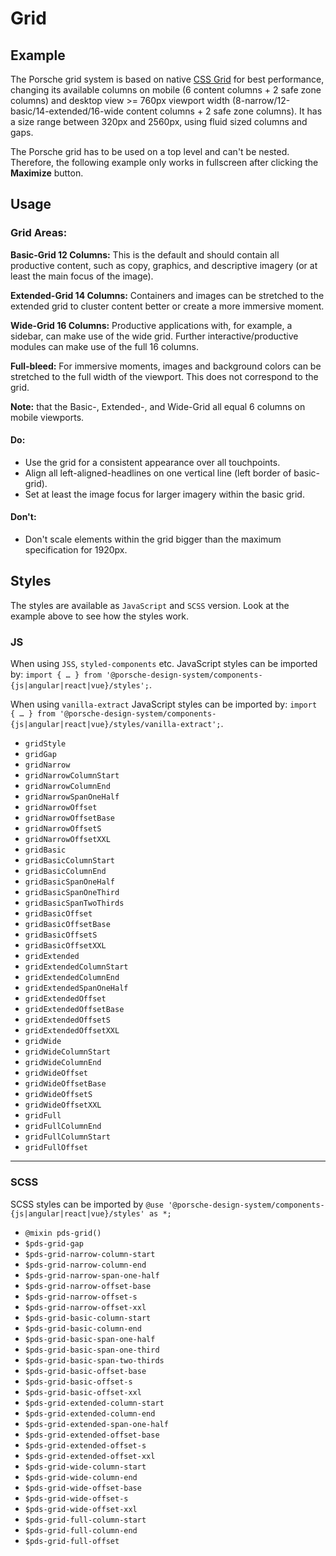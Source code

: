 # Grid

<TableOfContents></TableOfContents>

## Example

The Porsche grid system is based on native [CSS Grid](https://css-tricks.com/snippets/css/complete-guide-grid) for best
performance, changing its available columns on mobile (6 content columns + 2 safe zone columns) and desktop view >=
760px viewport width (8-narrow/12-basic/14-extended/16-wide content columns + 2 safe zone columns). It has a size range
between 320px and 2560px, using fluid sized columns and gaps.

<Notification heading="Important" heading-tag="h3" state="warning">
  The Porsche grid has to be used on a top level and can't be nested.<br>
  Therefore, the following example only works in fullscreen after clicking the <strong>Maximize</strong> button.
</Notification>

<Playground :frameworkMarkup="codeExample" :externalStackBlitzDependencies="['styled-components']" :config="config">
  <ExampleStylesGrid />
</Playground>

## Usage

### Grid Areas:

**Basic-Grid 12 Columns:** This is the default and should contain all productive content, such as copy, graphics, and
descriptive imagery (or at least the main focus of the image).

**Extended-Grid 14 Columns:** Containers and images can be stretched to the extended grid to cluster content better or
create a more immersive moment.

**Wide-Grid 16 Columns:** Productive applications with, for example, a sidebar, can make use of the wide grid. Further
interactive/productive modules can make use of the full 16 columns.

**Full-bleed:** For immersive moments, images and background colors can be stretched to the full width of the viewport.
This does not correspond to the grid.

**Note:** that the Basic-, Extended-, and Wide-Grid all equal 6 columns on mobile viewports.

#### Do:

- Use the grid for a consistent appearance over all touchpoints.
- Align all left-aligned-headlines on one vertical line (left border of basic-grid).
- Set at least the image focus for larger imagery within the basic grid.

#### Don't:

- Don't scale elements within the grid bigger than the maximum specification for 1920px.

## Styles

The styles are available as `JavaScript` and `SCSS` version. Look at the example above to see how the styles work.

### JS

When using `JSS`, `styled-components` etc. JavaScript styles can be imported by:
`import { … } from '@porsche-design-system/components-{js|angular|react|vue}/styles';`.

When using `vanilla-extract` JavaScript styles can be imported by:
`import { … } from '@porsche-design-system/components-{js|angular|react|vue}/styles/vanilla-extract';`.

- `gridStyle`
- `gridGap`
- `gridNarrow`
- `gridNarrowColumnStart`
- `gridNarrowColumnEnd`
- `gridNarrowSpanOneHalf`
- `gridNarrowOffset`
- `gridNarrowOffsetBase`
- `gridNarrowOffsetS`
- `gridNarrowOffsetXXL`
- `gridBasic`
- `gridBasicColumnStart`
- `gridBasicColumnEnd`
- `gridBasicSpanOneHalf`
- `gridBasicSpanOneThird`
- `gridBasicSpanTwoThirds`
- `gridBasicOffset`
- `gridBasicOffsetBase`
- `gridBasicOffsetS`
- `gridBasicOffsetXXL`
- `gridExtended`
- `gridExtendedColumnStart`
- `gridExtendedColumnEnd`
- `gridExtendedSpanOneHalf`
- `gridExtendedOffset`
- `gridExtendedOffsetBase`
- `gridExtendedOffsetS`
- `gridExtendedOffsetXXL`
- `gridWide`
- `gridWideColumnStart`
- `gridWideColumnEnd`
- `gridWideOffset`
- `gridWideOffsetBase`
- `gridWideOffsetS`
- `gridWideOffsetXXL`
- `gridFull`
- `gridFullColumnEnd`
- `gridFullColumnStart`
- `gridFullOffset`

---

### SCSS

SCSS styles can be imported by `@use '@porsche-design-system/components-{js|angular|react|vue}/styles' as *;`

- `@mixin pds-grid()`
- `$pds-grid-gap`
- `$pds-grid-narrow-column-start`
- `$pds-grid-narrow-column-end`
- `$pds-grid-narrow-span-one-half`
- `$pds-grid-narrow-offset-base`
- `$pds-grid-narrow-offset-s`
- `$pds-grid-narrow-offset-xxl`
- `$pds-grid-basic-column-start`
- `$pds-grid-basic-column-end`
- `$pds-grid-basic-span-one-half`
- `$pds-grid-basic-span-one-third`
- `$pds-grid-basic-span-two-thirds`
- `$pds-grid-basic-offset-base`
- `$pds-grid-basic-offset-s`
- `$pds-grid-basic-offset-xxl`
- `$pds-grid-extended-column-start`
- `$pds-grid-extended-column-end`
- `$pds-grid-extended-span-one-half`
- `$pds-grid-extended-offset-base`
- `$pds-grid-extended-offset-s`
- `$pds-grid-extended-offset-xxl`
- `$pds-grid-wide-column-start`
- `$pds-grid-wide-column-end`
- `$pds-grid-wide-offset-base`
- `$pds-grid-wide-offset-s`
- `$pds-grid-wide-offset-xxl`
- `$pds-grid-full-column-start`
- `$pds-grid-full-column-end`
- `$pds-grid-full-offset`

<script lang="ts">
import Vue from 'vue';
import Component from 'vue-class-component';
import { getStylesGridCodeSamples } from '@porsche-design-system/shared';
import { adjustSelectedFramework } from '@/utils';
import ExampleStylesGrid from '@/pages/patterns/styles/example-grid.vue';

@Component({
  components: {
    ExampleStylesGrid
  },
})
export default class Code extends Vue {
  codeExample = getStylesGridCodeSamples();
  config = { supportsFullWindow: true };

  public mounted(): void {
    adjustSelectedFramework(this.codeExample);
  }
}
</script>
